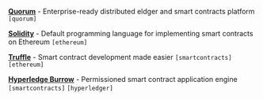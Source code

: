 [**Quorum**](https://www.jpmorgan.com/global/Quorum) - Enterprise-ready distributed eldger and smart contracts platform `[quorum]`

[**Solidity**](https://github.com/ethereum/solidity) - Default programming language for implementing smart contracts on Ethereum `[ethereum]`

[**Truffle**](https://truffleframework.com/) - Smart contract development made easier `[smartcontracts]` `[ethereum]`

[**Hyperledge Burrow**](https://www.hyperledger.org/projects/hyperledger-burrow) - Permissioned smart contract application engine `[smartcontracts]` `[hyperledger]`
